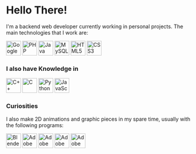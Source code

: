 # Hello There!

I'm a backend web developer currently working in personal projects. The main technologies that I work are: 

<div>
  <img width="40px" src="https://cdn.jsdelivr.net/gh/devicons/devicon/icons/googlecloud/googlecloud-original.svg" title="Google Cloud Platform" />
  <img width="40px" src="https://cdn.jsdelivr.net/gh/devicons/devicon/icons/php/php-original.svg" title="PHP" />
  <img width="40px" src="https://cdn.jsdelivr.net/gh/devicons/devicon/icons/java/java-original.svg" title="Java">
  <img width="40px" src="https://cdn.jsdelivr.net/gh/devicons/devicon/icons/mysql/mysql-original.svg" title="MySQL" />
  <img width="40px" src="https://cdn.jsdelivr.net/gh/devicons/devicon/icons/html5/html5-original.svg" title="HTML5" />
  <img width="40px" src="https://cdn.jsdelivr.net/gh/devicons/devicon/icons/css3/css3-original.svg" title="CSS3" />
</div>

### I also have Knowledge in
<div>
  <img width="40px" src="https://cdn.jsdelivr.net/gh/devicons/devicon/icons/cplusplus/cplusplus-original.svg" title="C++" />
  <img width="40px" src="https://cdn.jsdelivr.net/gh/devicons/devicon/icons/c/c-original.svg" title="C" />
  <img width="40px" src="https://cdn.jsdelivr.net/gh/devicons/devicon/icons/python/python-original.svg" title="Python">
  <img width="40px" src="https://cdn.jsdelivr.net/gh/devicons/devicon/icons/javascript/javascript-original.svg" title="JavaScript" />
</div>

### Curiosities
I also make 2D animations and graphic pieces in my spare time, usually with the following programs:
<div>
  <img width="40px" src="https://cdn.jsdelivr.net/gh/devicons/devicon/icons/blender/blender-original.svg" title="Blender" />          
  <img width="40px" src="https://cdn.jsdelivr.net/gh/devicons/devicon/icons/illustrator/illustrator-plain.svg" title="Adobe Illustrator" />
  <img width="40px" src="https://cdn.jsdelivr.net/gh/devicons/devicon/icons/photoshop/photoshop-plain.svg" title="Adobe Photoshop" />
  <img width="40px" src="https://cdn.jsdelivr.net/gh/devicons/devicon/icons/aftereffects/aftereffects-original.svg" title="Adobe After Effects" />  
  <img width="40px" src="https://cdn.jsdelivr.net/gh/devicons/devicon/icons/premierepro/premierepro-original.svg" title="Adobe Premiere Pro" />
</div>
